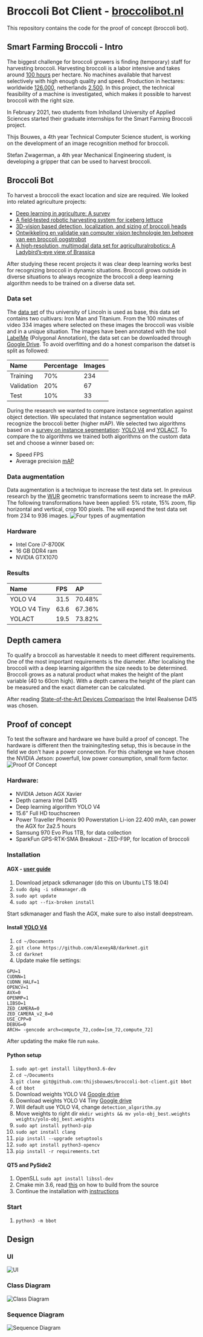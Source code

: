 # Broccoli Bot Client - [broccolibot.nl](http://broccolibot.nl/)
This repository contains the code for the proof of concept (broccoli bot).

## Smart Farming Broccoli - Intro
The biggest challenge for broccoli growers is finding (temporary) staff for harvesting broccoli. Harvesting broccoli is a labor intensive and takes around [100 hours](https://www.wur.nl/nl/show/kwin-agv.htm) per hectare. No machines available that harvest selectively with high enough quality and speed. Production in hectares: worldwide [126.000](https://edepot.wur.nl/417517), netherlands [2.500](https://opendata.cbs.nl/statline/#/CBS/nl/dataset/37738/table?fromstatweb).
In this project, the technical feasibility of a machine is investigated, which makes it possible to harvest broccoli with the right size.​

In February 2021, two students from Inholland University of Applied Sciences started their graduate internships for the Smart Farming Broccoli project. ​

Thijs Bouwes, a 4th year Technical Computer Science student, is working on the development of an image recognition method for broccoli.​

Stefan Zwagerman, a 4th year Mechanical Engineering student, is developing a gripper that can be used to harvest broccoli.​

## Broccoli Bot
To harvest a broccoli the exact location and size are required. We looked into related agriculture projects:
- [Deep learning in agriculture: A survey](https://www.sciencedirect.com/science/article/abs/pii/S0168169917308803)
- [A field‐tested robotic harvesting system for iceberg lettuce](https://onlinelibrary.wiley.com/doi/full/10.1002/rob.21888)
- [3D-vision based detection, localization, and sizing of broccoli heads](https://www.researchgate.net/publication/318141608_3D-vision_based_detection_localization_and_sizing_of_broccoli_heads_in_the_field_KUSUMAM_et_al)
- [Ontwikkeling en validatie van computer vision technologie ten behoeve van een broccoli oogstrobot](https://research.wur.nl/en/publications/ontwikkeling-en-validatie-van-computer-vision-technologie-ten-beh)
- [A high‐resolution, multimodal data set for agriculturalrobotics: A Ladybird’s‐eye view of Brassica](https://onlinelibrary.wiley.com/doi/abs/10.1002/rob.21877)

After studying these recent projects it was clear deep learning works best for recognizing broccoli in dynamic situations. Broccoli grows outside in diverse situations to always recognize the broccoli a deep learning algorithm needs to be trained on a diverse data set.      

### Data set
The [data set](https://lcas.lincoln.ac.uk/nextcloud/shared/agritech-datasets/broccoli/broccoli_datasets.html) of thu university of Lincoln is used as base, this data set contains two cultivars: Iron Man and Titanium. From the 100 minutes of video 334 images where selected on these images the broccoli was visible and in a unique situation.
The images have been annotated with the tool [LabelMe](https://github.com/wkentaro/labelme) (Polygonal Annotation), the data set can be downloaded through [Google Drive](https://drive.google.com/file/d/1UT0oOEhtnEtcDArdgwuYOUvl5VN2ROKC/view?usp=sharing). To avoid overfitting and do a honest comparison the datset is split as followed:

| Name        | Percentage           | Images  |
| :------------- |:-------------| :-----|
| Training      | 70% | 234 |
| Validation      | 20%      |   67 |
| Test | 10%     |    33 |

During the research we wanted to compare instance segmentation against object detection. We speculated that instance segmentation would recognize the broccoli better (higher mAP).
We selected two algorithms based on a [survey on instance segmentation](https://link.springer.com/article/10.1007/s13735-020-00195-x): [YOLO V4](https://arxiv.org/abs/2004.10934) and [YOLACT](https://arxiv.org/abs/1904.02689).
To compare the to algorithms we trained both algorithms on the custom data set and choose a winner based on:
- Speed FPS
- Average precision [mAP](http://cocodataset.org/#detection-eval)

### Data augmentation
Data augmentation is a technique to increase the test data set. In previous research by the [WUR](https://research.wur.nl/en/publications/ontwikkeling-en-validatie-van-computer-vision-technologie-ten-beh) geometric transformations seem to increase the mAP.
The following transformations have been applied: 5% rotate, 15% zoom, flip horizontal and vertical, crop 100 pixels. The will expend the test data set from 234 to 936 images.
![Four types of augmentation](images/augmentations.png "Four types of augmentation")

### Hardware
- Intel Core i7-8700K
- 16 GB DDR4 ram
- NVIDIA GTX1070

### Results
| Name        | FPS           | AP  |
| :------------- |:-------------| :-----|
| YOLO V4      | 31.5 | 70.48% |
| YOLO V4 Tiny     | 63.6 | 67.36% |
| YOLACT      | 19.5      |   73.82% |


## Depth camera
To qualify a broccoli as harvestable it needs to meet different requirements. One of the most important requirements is the diameter. After localising the broccoli with a deep learning algorithm the size needs to be determined.
Broccoli grows as a natural product what makes the height of the plant variable (40 to 60cm high). With a depth camera the height of the plant can be measured and the exact diameter can be calculated.

After reading [State-of-the-Art Devices Comparison](https://www.researchgate.net/publication/325866790_State-of-the-Art_Devices_Comparison) the Intel Realsense D415 was chosen.

## Proof of concept
To test the software and hardware we have build a proof of concept. The hardware is different then the training/testing setup, this is because in the field we don't have a power connection.
For this challenge we have chosen the NVIDIA Jetson: powerfull, low power consumption, small form factor. 
![Proof Of Concept](images/proof-op-concept.jpg "Proof Of Concept")

### Hardware:
- NVIDIA Jetson AGX Xavier
- Depth camera Intel D415
- Deep learning algorithm YOLO V4
- 15.6” Full HD touchscreen 
- Power Traveller Phoenix 90 Powerstation Li-ion 22.400 mAh, can power the AGX for 2a2.5 hours
- Samsung 970 Evo Plus 1TB, for data collection
- SparkFun GPS-RTK-SMA Breakout - ZED-F9P, for location of broccoli

### Installation
#### AGX - [user guide](https://developer.download.nvidia.com/embedded/L4T/r32-3-1_Release_v1.0/jetson_agx_xavier_developer_kit_user_guide.pdf)
1. Download jetpack sdkmanager (do this on Ubuntu LTS 18.04)
1. `sudo dpkg -i sdkmanager.db`
1. `sudo apt update`
1. `sudo apt --fix-broken install`

Start sdkmanager and flash the AGX, make sure to also install deepstream.

#### Install [YOLO V4](https://github.com/AlexeyAB/darknet)
1. `cd ~/Documents`
1. `git clone https://github.com/AlexeyAB/darknet.git`
1. `cd darknet`
1. Update make file settings:
```
GPU=1
CUDNN=1
CUDNN_HALF=1
OPENCV=1
AVX=0
OPENMP=1
LIBSO=1
ZED_CAMERA=0
ZED_CAMERA_v2_8=0
USE_CPP=0
DEBUG=0
ARCH= -gencode arch=compute_72,code=[sm_72,compute_72]
```
After updating the make file run `make`.

#### Python setup
1. `sudo apt-get install libpython3.6-dev`
1. `cd ~/Documents`
1. `git clone git@github.com:thijsbouwes/broccoli-bot-client.git bbot`
1. `cd bbot`
1. Download weights YOLO V4 [Google drive](https://drive.google.com/file/d/16uuFWwXVRzTpcRRsjfSnkho3oerCey-J/view?usp=sharing)
1. Download weights YOLO V4 Tiny [Google drive](https://drive.google.com/file/d/16uuFWwXVRzTpcRRsjfSnkho3oerCey-J/view?usp=sharing)
1. Will default use YOLO V4, change `detection_algorithm.py`
1. Move weights to right dir `mkdir weights && mv yolo-obj_best.weights weights/yolo-obj_best.weights`
1. `sudo apt install python3-pip`
1. `sudo apt install clang`
1. `pip install --upgrade setuptools`
1. `sudo apt install python3-opencv`
1. `pip install -r requirements.txt`

#### QT5 and PySide2
1. OpenSLL `sudo apt install libssl-dev`
1. Cmake min 3.6, read [this](https://askubuntu.com/a/1126495/920517) on how to build from the source
1. Continue the installation with [instructions](https://forums.developer.nvidia.com/t/pyside2-qt-for-python-installation-on-jetson-xavier/160796/5)

### Start
1. `python3 -m bbot`

## Design
### UI
![UI](images/Broccoli%20Proof%20Of%20Concept%20-%20Ui.png "UI")

### Class Diagram
![Class Diagram](images/Broccoli%20Proof%20Of%20Concept%20-%20Class%20Diagram.jpg "Class Diagram")

### Sequence Diagram
![Sequence Diagram](images/Broccoli%20Proof%20Of%20Concept%20-%20Sequence%20Diagram.jpg "Sequence Diagram")
